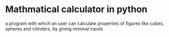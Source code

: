# Mathmatical calculator in python
a program with which an user can calculate properties of figures 
like cubes, spheres and cilinders, by giving minimal inputs


